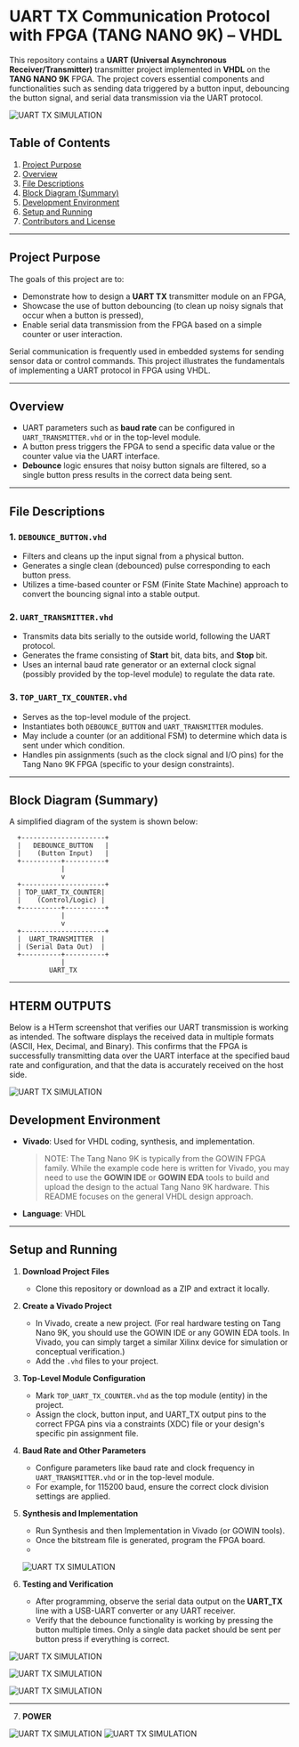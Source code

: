 # UART TX Communication Protocol with FPGA (TANG NANO 9K) – VHDL


This repository contains a **UART (Universal Asynchronous Receiver/Transmitter)** transmitter project implemented in **VHDL** on the **TANG NANO 9K** FPGA. The project covers essential components and functionalities such as sending data triggered by a button input, debouncing the button signal, and serial data transmission via the UART protocol.


![UART TX SIMULATION](IMAGES/UART_TX_protocol.png)


## Table of Contents

1. [Project Purpose](#project-purpose)  
2. [Overview](#overview)  
3. [File Descriptions](#file-descriptions)  
4. [Block Diagram (Summary)](#block-diagram-summary)  
5. [Development Environment](#development-environment)  
6. [Setup and Running](#setup-and-running)  
7. [Contributors and License](#contributors-and-license)  

---

## Project Purpose

The goals of this project are to:

- Demonstrate how to design a **UART TX** transmitter module on an FPGA,  
- Showcase the use of button debouncing (to clean up noisy signals that occur when a button is pressed),  
- Enable serial data transmission from the FPGA based on a simple counter or user interaction.

Serial communication is frequently used in embedded systems for sending sensor data or control commands. This project illustrates the fundamentals of implementing a UART protocol in FPGA using VHDL.

---

## Overview

- UART parameters such as **baud rate** can be configured in `UART_TRANSMITTER.vhd` or in the top-level module.  
- A button press triggers the FPGA to send a specific data value or the counter value via the UART interface.  
- **Debounce** logic ensures that noisy button signals are filtered, so a single button press results in the correct data being sent.

---

## File Descriptions

### 1. `DEBOUNCE_BUTTON.vhd`
- Filters and cleans up the input signal from a physical button.
- Generates a single clean (debounced) pulse corresponding to each button press.
- Utilizes a time-based counter or FSM (Finite State Machine) approach to convert the bouncing signal into a stable output.

### 2. `UART_TRANSMITTER.vhd`
- Transmits data bits serially to the outside world, following the UART protocol.
- Generates the frame consisting of **Start** bit, data bits, and **Stop** bit.
- Uses an internal baud rate generator or an external clock signal (possibly provided by the top-level module) to regulate the data rate.

### 3. `TOP_UART_TX_COUNTER.vhd`
- Serves as the top-level module of the project.
- Instantiates both `DEBOUNCE_BUTTON` and `UART_TRANSMITTER` modules.
- May include a counter (or an additional FSM) to determine which data is sent under which condition.
- Handles pin assignments (such as the clock signal and I/O pins) for the Tang Nano 9K FPGA (specific to your design constraints).

---

## Block Diagram (Summary)

A simplified diagram of the system is shown below:

      +---------------------+
      |   DEBOUNCE_BUTTON   |
      |    (Button Input)   |
      +----------+----------+
                 |
                 v
      +---------------------+
      | TOP_UART_TX_COUNTER|
      |    (Control/Logic) |
      +----------+----------+
                 |
                 v
      +---------------------+
      |  UART_TRANSMITTER  |
      | (Serial Data Out)  |
      +----------+----------+
                 |
              UART_TX

---
## HTERM OUTPUTS
Below is a HTerm screenshot that verifies our UART transmission is working as intended. The software displays the received data in multiple formats (ASCII, Hex, Decimal, and Binary). This confirms that the FPGA is successfully transmitting data over the UART interface at the specified baud rate and configuration, and that the data is accurately received on the host side.

![UART TX SIMULATION](IMAGES/h_term.png)

## Development Environment

- **Vivado**: Used for VHDL coding, synthesis, and implementation.  
  > NOTE: The Tang Nano 9K is typically from the GOWIN FPGA family. While the example code here is written for Vivado, you may need to use the **GOWIN IDE** or **GOWIN EDA** tools to build and upload the design to the actual Tang Nano 9K hardware. This README focuses on the general VHDL design approach.

- **Language**: VHDL

---

## Setup and Running

1. **Download Project Files**  
   - Clone this repository or download as a ZIP and extract it locally.

2. **Create a Vivado Project**  
   - In Vivado, create a new project. (For real hardware testing on Tang Nano 9K, you should use the GOWIN IDE or any GOWIN EDA tools. In Vivado, you can simply target a similar Xilinx device for simulation or conceptual verification.)  
   - Add the `.vhd` files to your project.

3. **Top-Level Module Configuration**  
   - Mark `TOP_UART_TX_COUNTER.vhd` as the top module (entity) in the project.  
   - Assign the clock, button input, and UART_TX output pins to the correct FPGA pins via a constraints (XDC) file or your design's specific pin assignment file.

4. **Baud Rate and Other Parameters**  
   - Configure parameters like baud rate and clock frequency in `UART_TRANSMITTER.vhd` or in the top-level module.  
   - For example, for 115200 baud, ensure the correct clock division settings are applied.

5. **Synthesis and Implementation**  
   - Run Synthesis and then Implementation in Vivado (or GOWIN tools).  
   - Once the bitstream file is generated, program the FPGA board.
   - 
   
      ![UART TX SIMULATION](IMAGES/SYNTHESIS_REPORT.png)

     
6. **Testing and Verification**  
   - After programming, observe the serial data output on the **UART_TX** line with a USB-UART converter or any UART receiver.  
   - Verify that the debounce functionality is working by pressing the button multiple times. Only a single data packet should be sent per button press if everything is correct.


![UART TX SIMULATION](IMAGES/simulation_data_in_A8_F2.png)


![UART TX SIMULATION](IMAGES/simulation_data_in_AA.png)


![UART TX SIMULATION](IMAGES/simulation_data_in_CB.png)

---
7. **POWER** 

![UART TX SIMULATION](IMAGES/power_summ.png)
![UART TX SIMULATION](IMAGES/power_det.png)

